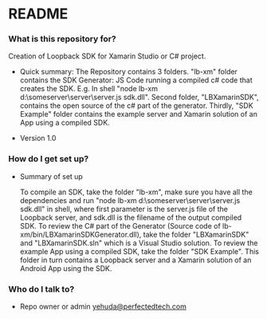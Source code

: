 # README #

### What is this repository for? ###

Creation of Loopback SDK for Xamarin Studio or C# project.

* Quick summary: 
    The Repository contains 3 folders.
    "lb-xm" folder contains the SDK Generator: JS Code running a compiled c# code that creates the SDK. E.g. In shell "node lb-xm d:\someserver\server\server.js sdk.dll". 
    Second folder, "LBXamarinSDK", contains the open source of the c# part of the generator. 
    Thirdly, "SDK Example" folder contains the example server and Xamarin solution of an App using a compiled SDK.

* Version 1.0

### How do I get set up? ###

* Summary of set up

    To compile an SDK, take the folder "lb-xm", make sure you have all the dependencies and run "node lb-xm d:\someserver\server\server.js sdk.dll" in shell, where first parameter is the server.js file of the Loopback server, and sdk.dll is the filename of the output compiled SDK.
    To review the C# part of the Generator (Source code of lb-xm/bin/LBXamarinSDKGenerator.dll), take the folder "LBXamarinSDK" and "LBXamarinSDK.sln" which is a Visual Studio solution.
    To review the example App using a compiled SDK, take the folder "SDK Example". This folder in turn contains a Loopback server and a Xamarin solution of an Android App using the SDK.

### Who do I talk to? ###

* Repo owner or admin
yehuda@perfectedtech.com